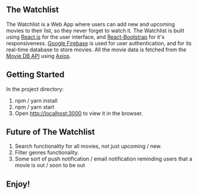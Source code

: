 ## The Watchlist

The Watchlist is a Web App where users can add new and upcoming movies to their list, so they never forget to watch it. The Watchlist is built using [React.js](https://reactjs.org/) for the user interface, and [React-Bootstrap](https://react-bootstrap.github.io/) for it's responsiveness. [Google Firebase](https://firebase.google.com/) is used for user authentication, and for its real-time database to store movies. All the movie data is fetched from the [Movie DB API](https://developers.themoviedb.org/3) using [Axios](https://www.npmjs.com/package/axios).

## Getting Started

In the project directory:
1. npm / yarn install
2. npm / yarn start
3. Open [http://localhost:3000](http://localhost:3000) to view it in the browser.

## Future of The Watchlist
1. Search functionality for all movies, not just upcoming / new.
2. Filter genres functionality.
3. Some sort of push notification / email notification reminding users that a movie is out / soon to be out

## Enjoy!
